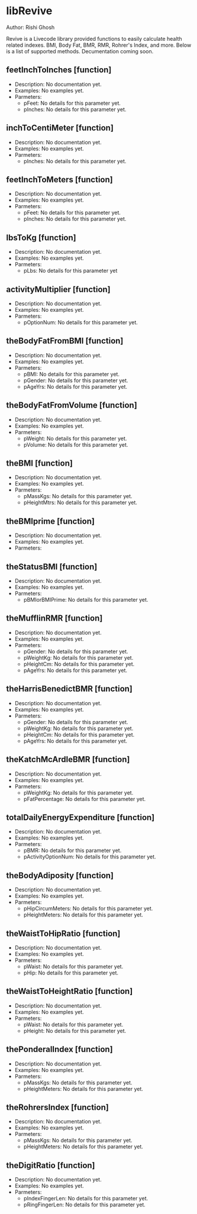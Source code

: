 libRevive
======

Author: Rishi Ghosh 

Revive is a Livecode library provided functions to easily calculate health related indexes. BMI, Body Fat, BMR, RMR, Rohrer's Index, and more.
Below is a list of supported methods. Decumentation coming soon.


feetInchToInches [function]
-------------
+   Description: No documentation yet.
+   Examples: No examples yet.
+   Parmeters: 
    +   pFeet: No details for this parameter yet.
    +   pInches: No details for this parameter yet.


inchToCentiMeter [function]
-------------
+   Description: No documentation yet.
+   Examples: No examples yet.
+   Parmeters: 
    +   pInches: No details for this parameter yet.


feetInchToMeters [function]
-------------
+   Description: No documentation yet.
+   Examples: No examples yet.
+   Parmeters: 
    +   pFeet: No details for this parameter yet.
    +   pInches: No details for this parameter yet.


lbsToKg [function]
-------------
+   Description: No documentation yet.
+   Examples: No examples yet.
+   Parmeters: 
    +   pLbs: No details for this parameter yet
    

activityMultiplier [function]
-------------
+   Description: No documentation yet.
+   Examples: No examples yet.
+   Parmeters: 
    +   pOptionNum: No details for this parameter yet.


theBodyFatFromBMI [function]
-------------
+   Description: No documentation yet.
+   Examples: No examples yet.
+   Parmeters: 
    +   pBMI: No details for this parameter yet.
    +   pGender: No details for this parameter yet.
    +   pAgeYrs: No details for this parameter yet.


theBodyFatFromVolume [function]
-------------
+   Description: No documentation yet.
+   Examples: No examples yet.
+   Parmeters: 
    +   pWeight: No details for this parameter yet.
    +   pVolume: No details for this parameter yet.


theBMI [function]
-------------
+   Description: No documentation yet.
+   Examples: No examples yet.
+   Parmeters: 
    +   pMassKgs: No details for this parameter yet.
    +   pHeightMtrs: No details for this parameter yet.


theBMIprime [function]
-------------
+   Description: No documentation yet.
+   Examples: No examples yet.
+   Parmeters: 


theStatusBMI [function]
-------------
+   Description: No documentation yet.
+   Examples: No examples yet.
+   Parmeters: 
    +   pBMIorBMIPrime: No details for this parameter yet.


theMufflinRMR [function]
-------------
+   Description: No documentation yet.
+   Examples: No examples yet.
+   Parmeters: 
    +   pGender: No details for this parameter yet.
    +   pWeightKg: No details for this parameter yet.
    +   pHeightCm: No details for this parameter yet.
    +   pAgeYrs: No details for this parameter yet.


theHarrisBenedictBMR [function]
-------------
+   Description: No documentation yet.
+   Examples: No examples yet.
+   Parmeters: 
    +   pGender: No details for this parameter yet.
    +   pWeightKg: No details for this parameter yet.
    +   pHeightCm: No details for this parameter yet.
    +   pAgeYrs: No details for this parameter yet.


theKatchMcArdleBMR [function]
-------------
+   Description: No documentation yet.
+   Examples: No examples yet.
+   Parmeters: 
    +   pWeightKg: No details for this parameter yet.
    +   pFatPercentage: No details for this parameter yet.


totalDailyEnergyExpenditure [function]
-------------
+   Description: No documentation yet.
+   Examples: No examples yet.
+   Parmeters: 
    +   pBMR: No details for this parameter yet.
    +   pActivityOptionNum: No details for this parameter yet.


theBodyAdiposity [function]
-------------
+   Description: No documentation yet.
+   Examples: No examples yet.
+   Parmeters: 
    +   pHipCircumMeters: No details for this parameter yet.
    +   pHeightMeters: No details for this parameter yet.


theWaistToHipRatio [function]
-------------
+   Description: No documentation yet.
+   Examples: No examples yet.
+   Parmeters: 
    +   pWaist: No details for this parameter yet.
    +   pHip: No details for this parameter yet.


theWaistToHeightRatio [function]
-------------
+   Description: No documentation yet.
+   Examples: No examples yet.
+   Parmeters: 
    +   pWaist: No details for this parameter yet.
    +   pHeight: No details for this parameter yet.


thePonderalIndex [function]
-------------
+   Description: No documentation yet.
+   Examples: No examples yet.
+   Parmeters: 
    +   pMassKgs: No details for this parameter yet.
    +   pHeightMeters: No details for this parameter yet.


theRohrersIndex [function]
-------------
+   Description: No documentation yet.
+   Examples: No examples yet.
+   Parmeters: 
    +   pMassKgs: No details for this parameter yet.
    +   pHeightMeters: No details for this parameter yet.


theDigitRatio [function]
-------------
+   Description: No documentation yet.
+   Examples: No examples yet.
+   Parmeters: 
    +   pIndexFingerLen: No details for this parameter yet.
    +   pRingFingerLen: No details for this parameter yet.




